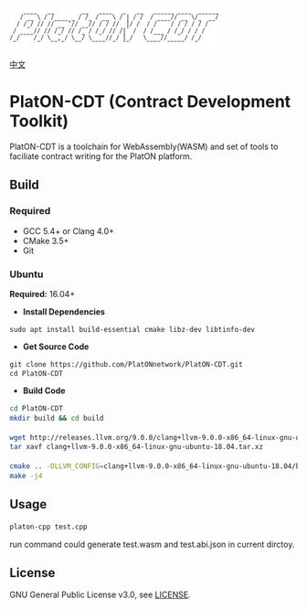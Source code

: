 ![logo](./docs/images/platon-cdt-logo.png)

[中文](./README_cn.md)

# PlatON-CDT (Contract Development Toolkit)

PlatON-CDT is a toolchain for WebAssembly(WASM) and set of tools to faciliate
contract writing for the PlatON platform.

## Build

### Required

- GCC 5.4+ or Clang 4.0+
- CMake 3.5+
- Git

### Ubuntu 

**Required:** 16.04+

- **Install Dependencies**

``` shell
sudo apt install build-essential cmake libz-dev libtinfo-dev
```

- **Get Source Code**

```shell
git clone https://github.com/PlatONnetwork/PlatON-CDT.git
cd PlatON-CDT
```
- **Build Code**

``` sh
cd PlatON-CDT
mkdir build && cd build

wget http://releases.llvm.org/9.0.0/clang+llvm-9.0.0-x86_64-linux-gnu-ubuntu-18.04.tar.xz
tar xavf clang+llvm-9.0.0-x86_64-linux-gnu-ubuntu-18.04.tar.xz

cmake .. -DLLVM_CONFIG=clang+llvm-9.0.0-x86_64-linux-gnu-ubuntu-18.04/bin/llvm-config
make -j4

```
## Usage
``` bash
platon-cpp test.cpp
```
run command could generate test.wasm and test.abi.json in current dirctoy.

## License

GNU General Public License v3.0, see [LICENSE](https://github.com/PlatONnetwork/PlatON-CDT/blob/master/LICENSE).
